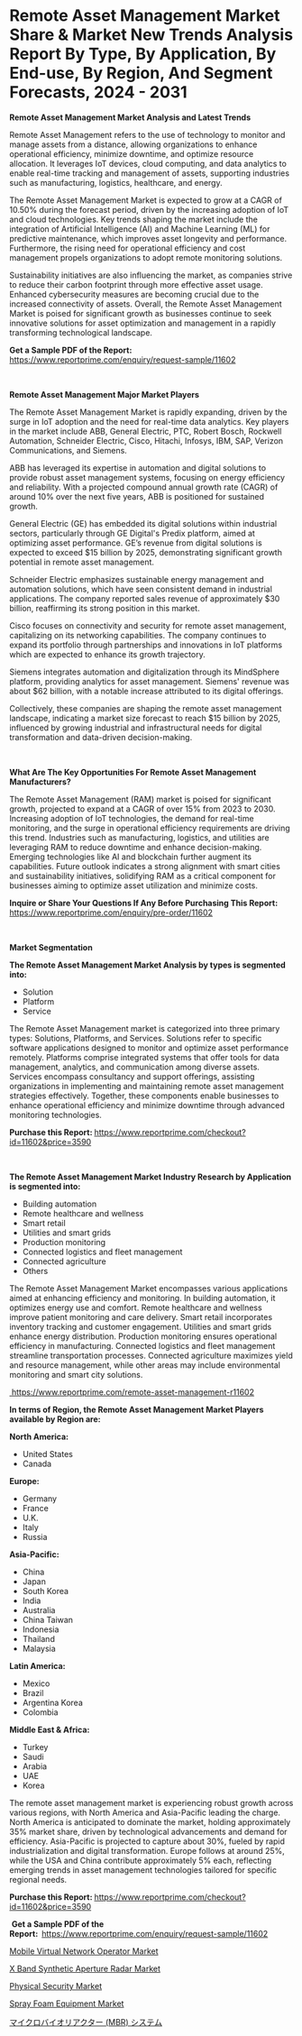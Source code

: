 <p><h1>Remote Asset Management Market Share & Market New Trends Analysis Report By Type, By Application, By End-use, By Region, And Segment Forecasts, 2024 - 2031</h1></p><p><strong>Remote Asset Management Market Analysis and Latest Trends</strong></p>
<p><p>Remote Asset Management refers to the use of technology to monitor and manage assets from a distance, allowing organizations to enhance operational efficiency, minimize downtime, and optimize resource allocation. It leverages IoT devices, cloud computing, and data analytics to enable real-time tracking and management of assets, supporting industries such as manufacturing, logistics, healthcare, and energy.</p><p>The Remote Asset Management Market is expected to grow at a CAGR of 10.50% during the forecast period, driven by the increasing adoption of IoT and cloud technologies. Key trends shaping the market include the integration of Artificial Intelligence (AI) and Machine Learning (ML) for predictive maintenance, which improves asset longevity and performance. Furthermore, the rising need for operational efficiency and cost management propels organizations to adopt remote monitoring solutions.</p><p>Sustainability initiatives are also influencing the market, as companies strive to reduce their carbon footprint through more effective asset usage. Enhanced cybersecurity measures are becoming crucial due to the increased connectivity of assets. Overall, the Remote Asset Management Market is poised for significant growth as businesses continue to seek innovative solutions for asset optimization and management in a rapidly transforming technological landscape.</p></p>
<p><strong>Get a Sample PDF of the Report:&nbsp;</strong> <a href="https://www.reportprime.com/enquiry/request-sample/11602">https://www.reportprime.com/enquiry/request-sample/11602</a></p>
<p>&nbsp;</p>
<p><strong>Remote Asset Management Major Market Players</strong></p>
<p><p>The Remote Asset Management Market is rapidly expanding, driven by the surge in IoT adoption and the need for real-time data analytics. Key players in the market include ABB, General Electric, PTC, Robert Bosch, Rockwell Automation, Schneider Electric, Cisco, Hitachi, Infosys, IBM, SAP, Verizon Communications, and Siemens.</p><p>ABB has leveraged its expertise in automation and digital solutions to provide robust asset management systems, focusing on energy efficiency and reliability. With a projected compound annual growth rate (CAGR) of around 10% over the next five years, ABB is positioned for sustained growth.</p><p>General Electric (GE) has embedded its digital solutions within industrial sectors, particularly through GE Digital's Predix platform, aimed at optimizing asset performance. GE’s revenue from digital solutions is expected to exceed $15 billion by 2025, demonstrating significant growth potential in remote asset management.</p><p>Schneider Electric emphasizes sustainable energy management and automation solutions, which have seen consistent demand in industrial applications. The company reported sales revenue of approximately $30 billion, reaffirming its strong position in this market.</p><p>Cisco focuses on connectivity and security for remote asset management, capitalizing on its networking capabilities. The company continues to expand its portfolio through partnerships and innovations in IoT platforms which are expected to enhance its growth trajectory.</p><p>Siemens integrates automation and digitalization through its MindSphere platform, providing analytics for asset management. Siemens' revenue was about $62 billion, with a notable increase attributed to its digital offerings.</p><p>Collectively, these companies are shaping the remote asset management landscape, indicating a market size forecast to reach $15 billion by 2025, influenced by growing industrial and infrastructural needs for digital transformation and data-driven decision-making.</p></p>
<p>&nbsp;</p>
<p><strong>What Are The Key Opportunities For Remote Asset Management Manufacturers?</strong></p>
<p><p>The Remote Asset Management (RAM) market is poised for significant growth, projected to expand at a CAGR of over 15% from 2023 to 2030. Increasing adoption of IoT technologies, the demand for real-time monitoring, and the surge in operational efficiency requirements are driving this trend. Industries such as manufacturing, logistics, and utilities are leveraging RAM to reduce downtime and enhance decision-making. Emerging technologies like AI and blockchain further augment its capabilities. Future outlook indicates a strong alignment with smart cities and sustainability initiatives, solidifying RAM as a critical component for businesses aiming to optimize asset utilization and minimize costs.</p></p>
<p><strong>Inquire or Share Your Questions If Any Before Purchasing This Report:</strong> <a href="https://www.reportprime.com/enquiry/pre-order/11602">https://www.reportprime.com/enquiry/pre-order/11602</a></p>
<p>&nbsp;</p>
<p><strong>Market Segmentation</strong></p>
<p><strong>The Remote Asset Management Market Analysis by types is segmented into:</strong></p>
<p><ul><li>Solution</li><li>Platform</li><li>Service</li></ul></p>
<p><p>The Remote Asset Management market is categorized into three primary types: Solutions, Platforms, and Services. Solutions refer to specific software applications designed to monitor and optimize asset performance remotely. Platforms comprise integrated systems that offer tools for data management, analytics, and communication among diverse assets. Services encompass consultancy and support offerings, assisting organizations in implementing and maintaining remote asset management strategies effectively. Together, these components enable businesses to enhance operational efficiency and minimize downtime through advanced monitoring technologies.</p></p>
<p><strong>Purchase this Report:&nbsp;</strong><a href="https://www.reportprime.com/checkout?id=11602&price=3590">https://www.reportprime.com/checkout?id=11602&price=3590</a></p>
<p>&nbsp;</p>
<p><strong>The Remote Asset Management Market Industry Research by Application is segmented into:</strong></p>
<p><ul><li>Building automation</li><li>Remote healthcare and wellness</li><li>Smart retail</li><li>Utilities and smart grids</li><li>Production monitoring</li><li>Connected logistics and fleet management</li><li>Connected agriculture</li><li>Others</li></ul></p>
<p><p>The Remote Asset Management Market encompasses various applications aimed at enhancing efficiency and monitoring. In building automation, it optimizes energy use and comfort. Remote healthcare and wellness improve patient monitoring and care delivery. Smart retail incorporates inventory tracking and customer engagement. Utilities and smart grids enhance energy distribution. Production monitoring ensures operational efficiency in manufacturing. Connected logistics and fleet management streamline transportation processes. Connected agriculture maximizes yield and resource management, while other areas may include environmental monitoring and smart city solutions.</p></p>
<p><a href="https://www.reportprime.com/remote-asset-management-r11602">&nbsp;https://www.reportprime.com/remote-asset-management-r11602</a></p>
<p><strong>In terms of Region, the Remote Asset Management Market Players available by Region are:</strong></p>
<p>
    <p> <strong> North America: </strong>
        <ul>
            <li>United States</li>
            <li>Canada</li>
        </ul>
        </p> 
    <p> <strong> Europe: </strong>
        <ul>
            <li>Germany</li>
            <li>France</li>
            <li>U.K.</li>
            <li>Italy</li>
            <li>Russia</li>
        </ul>
        </p> 
    <p> <strong> Asia-Pacific: </strong>
        <ul>
            <li>China</li>
            <li>Japan</li>
            <li>South Korea</li>
            <li>India</li>
            <li>Australia</li>
            <li>China Taiwan</li>
            <li>Indonesia</li>
            <li>Thailand</li>
            <li>Malaysia</li>
        </ul>
        </p> 
    <p> <strong> Latin America: </strong>
        <ul>
            <li>Mexico</li>
            <li>Brazil</li>
            <li>Argentina Korea</li>
            <li>Colombia</li>
        </ul>
        </p> 
    <p> <strong> Middle East & Africa: </strong>
        <ul>
            <li>Turkey</li>
            <li>Saudi</li>
            <li>Arabia</li>
            <li>UAE</li>
            <li>Korea</li>
        </ul>
    </p>
    </p>
<p><p>The remote asset management market is experiencing robust growth across various regions, with North America and Asia-Pacific leading the charge. North America is anticipated to dominate the market, holding approximately 35% market share, driven by technological advancements and demand for efficiency. Asia-Pacific is projected to capture about 30%, fueled by rapid industrialization and digital transformation. Europe follows at around 25%, while the USA and China contribute approximately 5% each, reflecting emerging trends in asset management technologies tailored for specific regional needs.</p></p>
<p><strong>Purchase this Report: </strong><a href="https://www.reportprime.com/checkout?id=11602&price=3590">https://www.reportprime.com/checkout?id=11602&price=3590</a></p>
<p>&nbsp;<strong>Get a Sample PDF of the Report:&nbsp;&nbsp;</strong><a href="https://www.reportprime.com/enquiry/request-sample/11602">https://www.reportprime.com/enquiry/request-sample/11602</a></p>
<p><strong></strong></p>
<p><p><a href="https://medium.com/@leneciacharles/the-mobile-virtual-network-operator-market-has-grown-significantly-as-a-result-of-several-373553d10a79">Mobile Virtual Network Operator Market</a></p><p><a href="https://medium.com/@leneciacharles/in-the-x-band-synthetic-aperture-radar-market-the-main-focus-is-on-keeping-costs-low-and-getting-ec1d0e891f01">X Band Synthetic Aperture Radar Market</a></p><p><a href="https://github.com/GroverBarry/Market-Research-Report-List-7/blob/main/physical-security-market.md">Physical Security Market</a></p><p><a href="https://www.linkedin.com/pulse/spray-foam-equipment-market-share-size-trends-industry-analysis-jsryc?trackingId=y5uIT6kzSXq77KS6z78r7A%3D%3D">Spray Foam Equipment Market</a></p><p><a href="https://medium.com/@beaumontdavv7mp/microbioreactor-mbr-system-market-%E3%81%AE%E3%82%B0%E3%83%AD%E3%83%BC%E3%83%90%E3%83%AB%E5%B8%82%E5%A0%B4%E6%A6%82%E8%A6%81%E3%81%AF-%E4%B8%96%E7%95%8C%E3%81%8A%E3%82%88%E3%81%B3%E4%B8%BB%E8%A6%81%E5%B8%82%E5%A0%B4%E3%81%AB%E3%81%8A%E3%81%91%E3%82%8B%E6%A5%AD%E7%95%8C%E3%81%AB%E5%BD%B1%E9%9F%BF%E3%82%92%E4%B8%8E%E3%81%88%E3%82%8B%E4%B8%BB%E8%A6%81%E3%81%AA%E3%83%88%E3%83%AC%E3%83%B3%E3%83%89%E3%81%AB%E3%81%A4%E3%81%84%E3%81%A6-%E7%8B%AC%E8%87%AA%E3%81%AE%E8%A6%96%E7%82%B9%E3%82%92%E6%8F%90%E4%BE%9B%E3%81%97%E3%81%BE%E3%81%99-c8cf32310c55">マイクロバイオリアクター (MBR) システム</a></p></p>